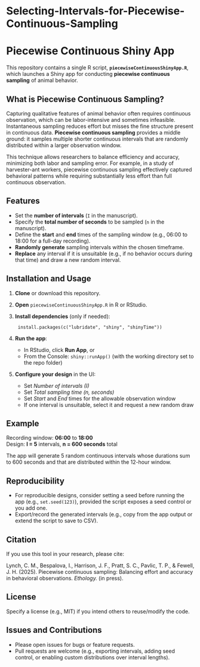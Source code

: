 # Selecting-Intervals-for-Piecewise-Continuous-Sampling

# Piecewise Continuous Shiny App

This repository contains a single R script, **`piecewiseContinuousShinyApp.R`**, which launches a Shiny app for conducting **piecewise continuous sampling** of animal behavior.

## What is Piecewise Continuous Sampling?

Capturing qualitative features of animal behavior often requires continuous observation, which can be labor-intensive and sometimes infeasible. Instantaneous sampling reduces effort but misses the fine structure present in continuous data. **Piecewise continuous sampling** provides a middle ground: it samples multiple shorter continuous intervals that are randomly distributed within a larger observation window.

This technique allows researchers to balance efficiency and accuracy, minimizing both labor and sampling error. For example, in a study of harvester-ant workers, piecewise continuous sampling effectively captured behavioral patterns while requiring substantially less effort than full continuous observation.

## Features

- Set the **number of intervals** (`I` in the manuscript).
- Specify the **total number of seconds** to be sampled (`n` in the manuscript).
- Define the **start** and **end** times of the sampling window (e.g., 06:00 to 18:00 for a full-day recording).
- **Randomly generate** sampling intervals within the chosen timeframe.
- **Replace** any interval if it is unsuitable (e.g., if no behavior occurs during that time) and draw a new random interval.

## Installation and Usage

1. **Clone** or download this repository.
2. **Open** `piecewiseContinuousShinyApp.R` in R or RStudio.
3. **Install dependencies** (only if needed):

        install.packages(c("lubridate", "shiny", "shinyTime"))

4. **Run the app**:
   - In RStudio, click **Run App**, or
   - From the Console: `shiny::runApp()` (with the working directory set to the repo folder)

5. **Configure your design** in the UI:
   - Set *Number of intervals (I)*
   - Set *Total sampling time (n, seconds)*
   - Set *Start* and *End* times for the allowable observation window
   - If one interval is unsuitable, select it and request a new random draw

## Example

Recording window: **06:00** to **18:00**  
Design: **I = 5** intervals, **n = 600 seconds** total

The app will generate 5 random continuous intervals whose durations sum to 600 seconds and that are distributed within the 12-hour window.

## Reproducibility

- For reproducible designs, consider setting a seed before running the app (e.g., `set.seed(123)`), provided the script exposes a seed control or you add one.
- Export/record the generated intervals (e.g., copy from the app output or extend the script to save to CSV).

## Citation

If you use this tool in your research, please cite:

Lynch, C. M., Bespalova, I., Harrison, J. F., Pratt, S. C., Pavlic, T. P., & Fewell, J. H. (2025). Piecewise continuous sampling: Balancing effort and accuracy in behavioral observations. *Ethology.* (in press).

## License

Specify a license (e.g., MIT) if you intend others to reuse/modify the code.

## Issues and Contributions

- Please open issues for bugs or feature requests.
- Pull requests are welcome (e.g., exporting intervals, adding seed control, or enabling custom distributions over interval lengths).

